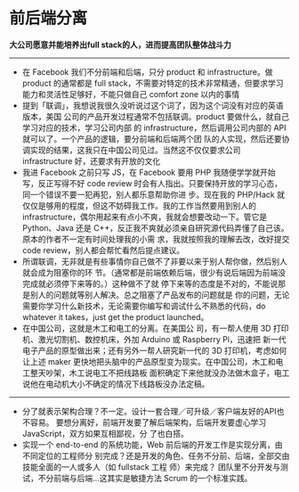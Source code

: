 前后端分离
=
**大公司愿意并能培养出full stack的人，进而提高团队整体战斗力**  

---

- 在 Facebook 我们不分前端和后端，只分 product 和 infrastructure。做 product 的通常都是
full stack，不需要对特定的技术非常精通，但要求学习能力和灵活性足够好，不能只做自己
comfort zone 以内的事情
- 提到「联调」，我想说我很久没听说过这个词了，因为这个词没有对应的英语版本，美国
公司的产品开发过程通常不包括联调。product 要做什么，就自己学习对应的技术，学习公司内部
的 infrastructure，然后调用公司内部的 API 就可以了。一个产品的逻辑，要分前端和后端两个团
队的人实现，然后还要协调实现的结果，这我只在中国公司见过。当然这不仅仅要求公司
infrastructure 好，还要求有开放的文化
- 我进 Facebook 之前只写 JS，在 Facebook 要用 PHP 我随便学学就开始写，反正写得不好 code
review 时会有人指出。只要保持开放的学习心态，同一个错误不要一犯再犯，别人都乐意帮助你进
步。现在我的 PHP/Hack 就仅仅是够用的程度，但这不妨碍我工作。我的工作当然要用到别人的
infrastructure，偶尔用起来有点小不爽，我就会想要改动一下。管它是 Python、Java 还是
C++，反正我不爽就必须亲自研究源代码弄懂了自己该。原本的作者不一定有时间处理我的小需
求，我就按照我的理解去改，改好提交 code review，别人都会帮忙看然后提点建议。
- 所谓联调，无非就是有些事情你自己做不了非要以来于别人帮你做，然后别人就会成为阻塞你的环
节。（通常都是前端依赖后端，很少有说后端因为前端没完成就必须停下来等的。）这种做不了就
停下来等的态度是不对的，不能说那是别人的问题就等别人解决。总之阻塞了产品发布的问题就是
你的问题，无论需要你学习什么新技术，无论需要你编写和调试什么不熟悉的代码，do whatever
it takes，just get the product launched。
- 在中国公司，这就是木工和电工的分离。在美国公
司，有一帮人使用 3D 打印机、激光切割机、数控机床，外加 Arduino 或 Raspberry Pi，迅速把
新一代电子产品的原型做出来；还有另外一帮人研究新一代的 3D 打印机，考虑如何让上述 maker
更快地把头脑中的产品原型变为现实。在中国公司，木工和电工整天吵架，木工说电工不把线路板
面积确定下来他就没办法做木盒子，电工说他在电动机大小不确定的情况下线路板没办法定稿。
---
- 分了就表示架构合理？不一定。设计一套合理／可升级／客户端友好的API也不容易。
要想分离好，前端开发要了解后端架构，后端开发要虚心学习JavaScript，双方如果互相鄙视，分
了也白搭。
- 实现一个 end-to-end 的系统功能，Web 前后端的开发工作是实现分离，由不同定位的工程师分
别完成？还是开发的角色、任务不分前、后端，全部交由技能全面的一人或多人（如 fullstack 工程
师）来完成？
团队里不分开发与测试，不分前端与后端...这其实是敏捷方法 Scrum 的一个标准实践。

